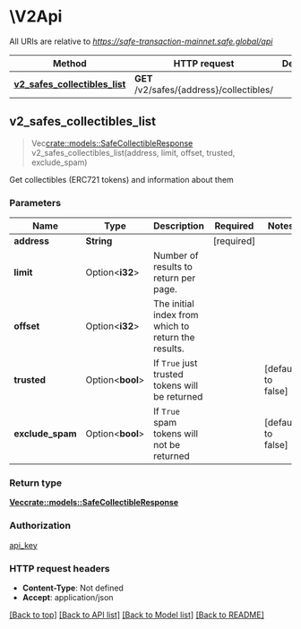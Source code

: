 # \V2Api

All URIs are relative to *https://safe-transaction-mainnet.safe.global/api*

Method | HTTP request | Description
------------- | ------------- | -------------
[**v2_safes_collectibles_list**](V2Api.md#v2_safes_collectibles_list) | **GET** /v2/safes/{address}/collectibles/ | 



## v2_safes_collectibles_list

> Vec<crate::models::SafeCollectibleResponse> v2_safes_collectibles_list(address, limit, offset, trusted, exclude_spam)


Get collectibles (ERC721 tokens) and information about them

### Parameters


Name | Type | Description  | Required | Notes
------------- | ------------- | ------------- | ------------- | -------------
**address** | **String** |  | [required] |
**limit** | Option<**i32**> | Number of results to return per page. |  |
**offset** | Option<**i32**> | The initial index from which to return the results. |  |
**trusted** | Option<**bool**> | If `True` just trusted tokens will be returned |  |[default to false]
**exclude_spam** | Option<**bool**> | If `True` spam tokens will not be returned |  |[default to false]

### Return type

[**Vec<crate::models::SafeCollectibleResponse>**](SafeCollectibleResponse.md)

### Authorization

[api_key](../README.md#api_key)

### HTTP request headers

- **Content-Type**: Not defined
- **Accept**: application/json

[[Back to top]](#) [[Back to API list]](../README.md#documentation-for-api-endpoints) [[Back to Model list]](../README.md#documentation-for-models) [[Back to README]](../README.md)

